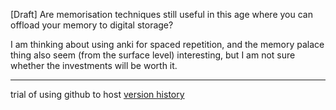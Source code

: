 \[Draft\] Are memorisation techniques still useful in this age where you can offload your memory to digital storage?

I am thinking about using anki for spaced repetition, and the memory palace thing also seem (from the surface level) interesting, but I am not sure whether the investments will be worth it.

* * *

trial of using github to host [version history](https://github.com/Glinte/Shortform/edit/master/Memorization%20Techniques.md)
